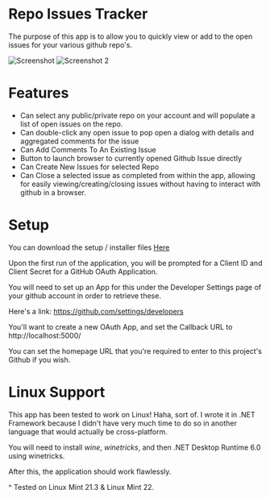 # Repo Issues Tracker
 The purpose of this app is to allow you to quickly view or add to the open issues for your various github repo's. 
 
 ![Screenshot](https://imgur.com/5lFzJUr)
 ![Screenshot 2](https://i.imgur.com/whQsepg.png)
 
 # Features
 * Can select any public/private repo on your account and will populate a list of open issues on the repo.
 * Can double-click any open issue to pop open a dialog with details and aggregated comments for the issue
 * Can Add Comments To An Existing Issue
 * Button to launch browser to currently opened Github Issue directly
 * Can Create New Issues for selected Repo
 * Can Close a selected issue as completed from within the app, allowing for easily viewing/creating/closing issues without having to interact with github in a browser.
 
 # Setup
 
 You can download the setup / installer files [Here](Releases/)
 
 Upon the first run of the application, you will be prompted for a Client ID and Client Secret for a GitHub OAuth Application. 
 
 You will need to set up an App for this under the Developer Settings page of your github account in order to retrieve these. 
 
 Here's a link: https://github.com/settings/developers
 
 You'll want to create a new OAuth App, and set the Callback URL to http://localhost:5000/ 
 
 You can set the homepage URL that you're required to enter to this project's Github if you wish.

# Linux Support

This app has been tested to work on Linux! Haha, sort of. I wrote it in .NET Framework because I didn't have very much time to do so in another language that would actually be cross-platform.

You will need to install *wine*, *winetricks*, and then .NET Desktop Runtime 6.0 using winetricks. 

After this, the application should work flawlessly.

^ Tested on Linux Mint 21.3 & Linux Mint 22.